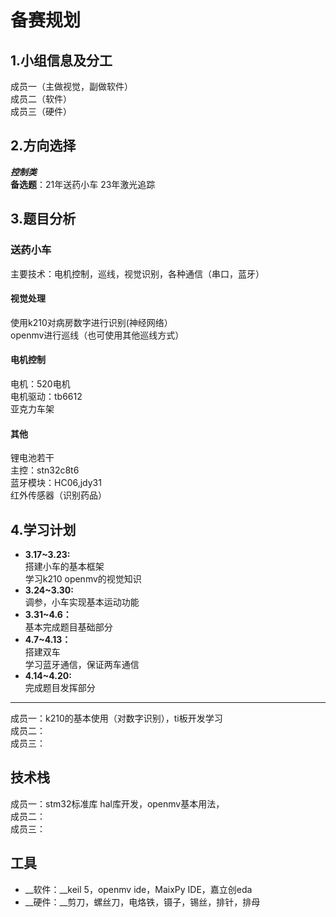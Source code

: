 # 备赛规划
## 1.小组信息及分工
成员一（主做视觉，副做软件）  
成员二（软件）  
成员三（硬件）  
## 2.方向选择
___控制类___  
__备选题__：21年送药小车 23年激光追踪  
## 3.题目分析
### 送药小车
主要技术：电机控制，巡线，视觉识别，各种通信（串口，蓝牙）
#### 视觉处理
使用k210对病房数字进行识别(神经网络）  
openmv进行巡线（也可使用其他巡线方式）
#### 电机控制
电机：520电机  
电机驱动：tb6612  
亚克力车架  
#### 其他
锂电池若干  
主控：stn32c8t6  
蓝牙模块：HC06,jdy31  
红外传感器（识别药品）
## 4.学习计划
+ __3.17~3.23:__<br/> 搭建小车的基本框架<br/>学习k210 openmv的视觉知识
+ __3.24~3.30:__<br/> 调参，小车实现基本运动功能
+ __3.31~4.6：__<br/> 基本完成题目基础部分
+ __4.7~4.13：__<br/> 搭建双车<br/> 学习蓝牙通信，保证两车通信
+ __4.14~4.20:__<br/> 完成题目发挥部分
***
成员一：k210的基本使用（对数字识别），ti板开发学习  
成员二：  
成员三：  
## 技术栈
成员一：stm32标准库 hal库开发，openmv基本用法，  
成员二：  
成员三：  
## 工具
+ __软件：__keil 5，openmv ide，MaixPy IDE，嘉立创eda  
+ __硬件：__剪刀，螺丝刀，电烙铁，镊子，锡丝，排针，排母  

  

